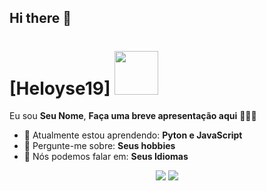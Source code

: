## Hi there 👋
# [Heloyse19] <img src="https://media0.giphy.com/media/3M3Au8QlEEpck/giphy.gif?cid=6c09b9527i98sb1mf1xxlbnvcr2luozqs8srmnqbjerjrpie&ep=v1_internal_gif_by_id&rid=giphy.gif&ct=g" width="70px">

Eu sou <strong>Seu Nome</strong>, <strong>Faça uma breve apresentação aqui</strong> 👨🏻‍💻 

- 🚀 Atualmente estou aprendendo: <strong>Pyton e JavaScript</strong> 
- 💬 Pergunte-me sobre: <strong>Seus hobbies</strong>
- 📣 Nós podemos falar em: <strong>Seus Idiomas</strong>
<div align="center">

  <a href="#" alt="Gmail">
    <img src="https://img.shields.io/badge/-Gmail-FF0000?style=flat-square&labelColor=FF0000&logo=gmail&logoColor=white&link=mailto:heloysesantos007@gmail.com"/></a>

  <a href="#" alt="Linkedin">
    <img src="https://img.shields.io/badge/-Linkedin-0e76a8?style=flat-square&logo=Linkedin&logoColor=white&link=https://www.linkedin.com/in/heloyse-silva-003855285/" /></a>

